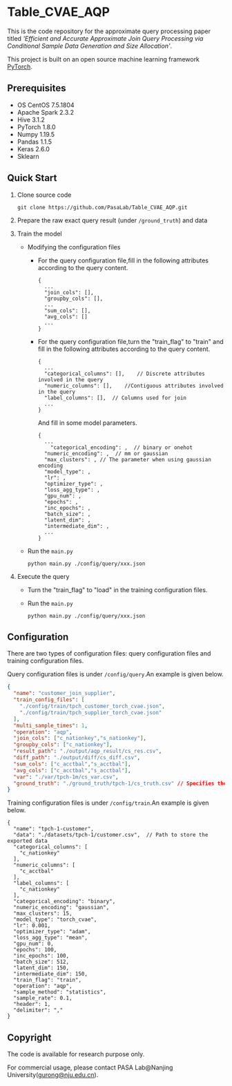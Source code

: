 # Table_CVAE_AQP

This is the code repository for the approximate query processing paper titled *'Efficient and Accurate Approximate Join Query Processing via Conditional Sample Data Generation and Size Allocation'*.

This project is built on an open source machine learning framework [PyTorch](https://pytorch.org/). 

## Prerequisites

* OS CentOS 7.5.1804
* Apache Spark 2.3.2
* Hive 3.1.2
* PyTorch 1.8.0
* Numpy 1.19.5
* Pandas 1.1.5
* Keras 2.6.0
* Sklearn

## Quick Start

1. Clone source code

    ```
    git clone https://github.com/PasaLab/Table_CVAE_AQP.git
    ```

2. Prepare the raw exact query result (under `/ground_truth`) and data

3. Train the model

    * Modifying the configuration files

        * For the query configuration file,fill in the following attributes according to the query content.

            ```
            {
              ...
              "join_cols": [],
              "groupby_cols": [], 
              ...
              "sum_cols": [],
              "avg_cols": []
              ...
            }
            ```

        * For the query configuration file,turn the "train_flag" to "train" and fill in the following attributes according to the query content.

            ```
            {
              ...
              "categorical_columns": [],	// Discrete attributes involved in the query
              "numeric_columns": [],	//Contiguous attributes involved in the query
              "label_columns": [],	// Columns used for join
              ...
            }
            ```

            And fill in some model parameters.

            ```
            {
              ...
            	"categorical_encoding": ,  // binary or onehot
              "numeric_encoding": ,  // mm or gaussian
              "max_clusters": , // The parameter when using gaussian encoding
              "model_type": ,
              "lr": ,
              "optimizer_type": ,
              "loss_agg_type": ,
              "gpu_num": ,
              "epochs": ,
              "inc_epochs": , 
              "batch_size": ,
              "latent_dim": ,
              "intermediate_dim": ,
              ...
            }
            ```

    * Run the `main.py`

        ```shell
        python main.py ./config/query/xxx.json
        ```

4. Execute the query

    * Turn the "train_flag" to "load" in the training configuration files.

    * Run the `main.py`

        ```shell
        python main.py ./config/query/xxx.json
        ```

## Configuration

There are two types of configuration files: query configuration files and training configuration files.

Query configuration files is under `/config/query`.An example is given below.

```json
{
  "name": "customer_join_supplier",
  "train_config_files": [
    "./config/train/tpch_customer_torch_cvae.json", 
    "./config/train/tpch_supplier_torch_cvae.json"
  ],
  "multi_sample_times": 1,
  "operation": "aqp",
  "join_cols": ["c_nationkey","s_nationkey"],
  "groupby_cols": ["c_nationkey"], 
  "result_path": "./output/aqp_result/cs_res.csv",
  "diff_path": "./output/diff/cs_diff.csv", 
  "sum_cols": ["c_acctbal","s_acctbal"],
  "avg_cols": ["c_acctbal","s_acctbal"],
  "var": "./var/tpch-1m/cs_var.csv",
  "ground_truth": "./ground_truth/tpch-1/cs_truth.csv" // Specifies the raw exact query result
}
```

Training configuration files  is under `/config/train`.An example is given below.

```shell
{
  "name": "tpch-1-customer", 
  "data": "./datasets/tpch-1/customer.csv",  // Path to store the exported data
  "categorical_columns": [
    "c_nationkey"
  ],
  "numeric_columns": [
    "c_acctbal"
  ],
  "label_columns": [ 
    "c_nationkey"
  ],
  "categorical_encoding": "binary",  
  "numeric_encoding": "gaussian", 
  "max_clusters": 15, 
  "model_type": "torch_cvae",
  "lr": 0.001,
  "optimizer_type": "adam",
  "loss_agg_type": "mean",
  "gpu_num": 0,
  "epochs": 100,
  "inc_epochs": 100, 
  "batch_size": 512,
  "latent_dim": 150,
  "intermediate_dim": 150,
  "train_flag": "train",  
  "operation": "aqp",
  "sample_method": "statistics",
  "sample_rate": 0.1,
  "header": 1,
  "delimiter": ","
}
```

## Copyright

The code is available for research purpose only.

For commercial usage, please contact PASA Lab@Nanjing University(gurong@nju.edu.cn).